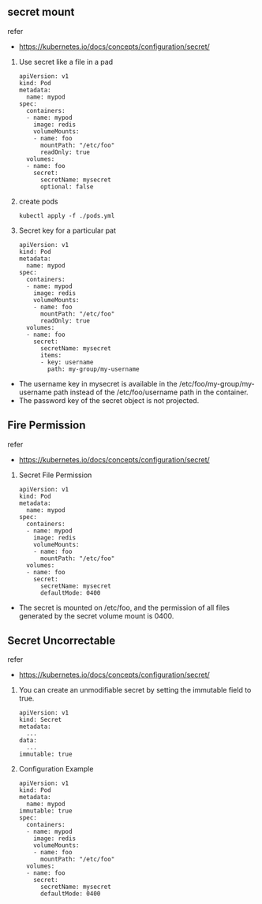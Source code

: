 ## secret mount

refer

- https://kubernetes.io/docs/concepts/configuration/secret/

1. Use secret like a file in a pad

    ```
    apiVersion: v1
    kind: Pod
    metadata:
      name: mypod
    spec:
      containers:
      - name: mypod
        image: redis
        volumeMounts:
        - name: foo
          mountPath: "/etc/foo"
          readOnly: true
      volumes:
      - name: foo
        secret:
          secretName: mysecret
          optional: false 
    ```

2. create pods
    ```
    kubectl apply -f ./pods.yml
    ```


3. Secret key for a particular pat
      ```
      apiVersion: v1
      kind: Pod
      metadata:
        name: mypod
      spec:
        containers:
        - name: mypod
          image: redis
          volumeMounts:
          - name: foo
            mountPath: "/etc/foo"
            readOnly: true
        volumes:
        - name: foo
          secret:
            secretName: mysecret
            items:
            - key: username
              path: my-group/my-username
      ```
- The username key in mysecret is available in the /etc/foo/my-group/my-username path instead of the /etc/foo/username path in the container.
- The password key of the secret object is not projected.


## Fire Permission
refer

- https://kubernetes.io/docs/concepts/configuration/secret/
1. Secret File Permission
      ```
      apiVersion: v1
      kind: Pod
      metadata:
        name: mypod
      spec:
        containers:
        - name: mypod
          image: redis
          volumeMounts:
          - name: foo
            mountPath: "/etc/foo"
        volumes:
        - name: foo
          secret:
            secretName: mysecret
            defaultMode: 0400
      ```

  - The secret is mounted on /etc/foo, and the permission of all files generated by the secret volume mount is 0400.

## Secret Uncorrectable
refer

- https://kubernetes.io/docs/concepts/configuration/secret/

1. You can create an unmodifiable secret by setting the immutable field to true.
    ~~~
    apiVersion: v1
    kind: Secret
    metadata:
      ...
    data:
      ...
    immutable: true
    ~~~
2. Configuration Example
      ```
      apiVersion: v1
      kind: Pod
      metadata:
        name: mypod
      immutable: true
      spec:
        containers:
        - name: mypod
          image: redis
          volumeMounts:
          - name: foo
            mountPath: "/etc/foo"
        volumes:
        - name: foo
          secret:
            secretName: mysecret
            defaultMode: 0400
      ```
